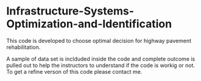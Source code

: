 # Infrastructure-Systems-Optimization-and-Identification
This code is developed to choose optimal decision for highway pavement rehabilitation.

A sample of data set is inclduded inside the code and complete outcome is pulled out to help 
the instructors to understand if the code is workig or not. To get a refine verson of this code please contact me. 
